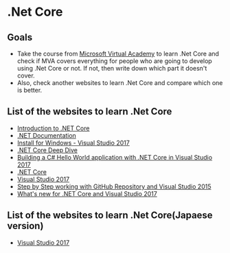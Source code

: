 # .Net Core

## Goals

- Take the course from [Microsoft Virtual Academy](https://mva.microsoft.com/) to learn .Net Core and check if MVA covers everything for people who are going to develop using .Net Core or not.
If not, then write down which part it doesn't cover.
- Also, check another websites to learn .Net Core and compare which one is better.

## List of the websites to learn .Net Core
- [Introduction to .NET Core](https://mva.microsoft.com/en-US/training-courses/c-fundamentals-for-absolute-beginners-16169?l=l5iWxYQIC_1306218949)
- [.NET Documentation](https://docs.microsoft.com/en-us/dotnet/)
- [Install for Windows - Visual Studio 2017](https://www.microsoft.com/net/core#windowsvs2017)
- [.NET Core Deep Dive](https://channel9.msdn.com/Events/dotnetConf/2015/NET-Core-Deep-Dive)
- [Building a C# Hello World application with .NET Core in Visual Studio 2017](https://docs.microsoft.com/en-us/dotnet/articles/csharp/getting-started/with-visual-studio)
- [.NET Core](https://docs.microsoft.com/en-us/dotnet/articles/core/index)
- [Visual Studio 2017](https://www.visualstudio.com/en-us/news/releasenotes/vs2017-relnotes)
- [Step by Step working with GitHub Repository and Visual Studio 2015](http://www.infragistics.com/community/blogs/dhananjay_kumar/archive/2016/07/21/step-by-step-working-with-github-repository-and-visual-studio-2015.aspx)
- [What's new for .NET Core and Visual Studio 2017](https://channel9.msdn.com/Events/Visual-Studio/Visual-Studio-2017-Launch/T108)

## List of the websites to learn .Net Core(Japaese version)
- [Visual Studio 2017](https://www.visualstudio.com/ja-jp/news/releasenotes/vs2017-relnotes)
